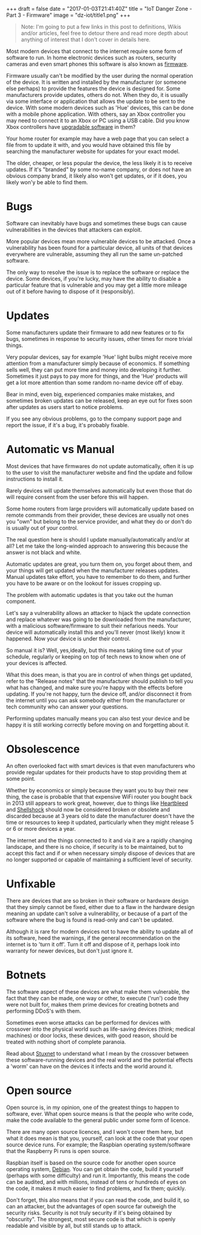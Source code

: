 +++
draft = false
date = "2017-01-03T21:41:40Z"
title = "IoT Danger Zone - Part 3 - Firmware"
image = "dz-iot/title1.png"
+++

> Note: I'm going to put a few links in this post to definitions, Wikis and/or articles, feel free to detour there and read more depth about anything of interest that I don't cover in details here.

Most modern devices that connect to the internet require some form of software to run. 
In home electronic devices such as routers, security cameras and even smart phones this software is also known as [firmware](https://en.wikipedia.org/wiki/Firmware). 

Firmware usually can't be modified by the user during the normal operation of the device. 
It is written and installed by the manufacturer (or someone else perhaps) to provide the features the device is designed for. 
Some manufacturers provide updates, others do not. When they do, it is usually via some interface or application that allows the update to be sent to the device.
With some modern devices such as 'Hue' devices, this can be done with a mobile phone application. 
With others, say an Xbox controller you may need to connect it to an Xbox or PC using a USB cable. Did you know Xbox controllers have [upgradable software](http://support.xbox.com/en-GB/xbox-one/accessories/update-controller-for-stereo-headset-adapter) in them?
 
Your home router for example may have a web page that you can select a file from to update it with, and you would have obtained this file by searching
the manufacturer website for updates for your exact model.

The older, cheaper, or less popular the device, the less likely it is to receive updates. If it's "branded" by some no-name company, or does not have an obvious
company brand, it likely also won't get updates, or if it does, you likely won'y be able to find them.

# Bugs

Software can inevitably have bugs and sometimes these bugs can cause vulnerabilities in the devices that attackers can exploit.

More popular devices mean more vulnerable devices to be attacked. Once a vulnerability has been found for a particular device, all units of that devices everywhere are vulnerable, assuming they all run the same un-patched software.

The only way to resolve the issue is to replace the software or replace the device. Some devices, if you're lucky, may have the ability to disable a particular feature that is vulnerable
and you may get a little more mileage out of it before having to dispose of it (responsibly).

# Updates

Some manufacturers update their firmware to add new features or to fix bugs, sometimes in response to security issues, other times for more trivial things.

Very popular devices, say for example 'Hue' light bulbs might receive more attention from a manufacturer simply because of economics.
If something sells well, they can put more time and money into developing it further.
Sometimes it just pays to pay more for things, and the 'Hue' products will get a lot more attention than some random no-name device off of ebay.

Bear in mind, even big, experienced companies make mistakes, and sometimes broken updates can be released, keep an eye out for fixes soon after updates as users start to notice problems.

If you see any obvious problems, go to the company support page and report the issue, if it's a bug, it's probably fixable.

# Automatic vs Manual

Most devices that have firmwares do not update automatically,  often it is up to the user to visit the manufacturer website and find the update and follow instructions to install it.

Rarely devices will update themselves automatically but even those that do will require consent from the user before this will happen.

Some home routers from large providers will automatically update based on remote commands from their provider, these devices are usually not ones you "own" but belong to the service provider, and what they do or don't do is usually out of your control.

The real question here is should I update manually/automatically and/or at all? Let me take the long-winded approach to answering this because the answer is not black and white.
 
Automatic updates are great, you turn them on, you forget about them, and your things will get updated when the manufacturer releases updates. Manual updates take effort, you have to remember to do them, and further you have to be aware or on the lookout for issues cropping up.

The problem with automatic updates is that you take out the human component. 

Let's say a vulnerability allows an attacker to hijack the update connection and replace whatever was going to be downloaded from the manufacturer,
with a malicious software/firmware to suit their nefarious needs. Your device will automatically install this and you'll never (most likely) know it happened. Now your device is under their control.

So manual it is? Well, yes,ideally, but this means taking time out of your schedule, regularly or keeping on top of tech news to know when one of your devices is affected.

What this does mean, is that you are in control of when things get updated, refer to the "Release notes" that the manufacturer should publish to tell you what has changed, and make sure you're happy with the effects before updating. 
If you're not happy, turn the device off, and/or disconnect it from the internet until you can ask somebody either from the manufacturer or tech community who can answer your questions. 

Performing updates manually means you can also test your device and be happy it is still working correctly before moving on and forgetting about it.

# Obsolescence

An often overlooked fact with smart devices is that even manufacturers who provide regular updates for their products have to stop providing them at some point.

Whether by economics or simply because they want you to buy their new thing, the case is probable that that expensive WiFi router you bought back in 2013 still appears to work great, however, due to things like [Heartbleed](https://www.heartbleed.com) and [Shellshock](https://en.wikipedia.org/wiki/Shellshock_(software_bug)) should now be considered broken or obsolete and discarded because at 3 years old to date the manufacturer doesn't have the time or resources to keep it updated, particularly when they might release 5 or 6 or more devices a year.

The internet and the things connected to it and via it are a rapidly changing landscape, and there is no choice, if security is to be maintained, but to accept this fact
and if or when necessary simply dispose of devices that are no longer supported or capable of maintaining a sufficient level of security.

# Unfixable

There are devices that are so broken in their software or hardware design that they simply cannot be fixed, 
either due to a flaw in the hardware design meaning an update can't solve a vulnerability, 
or because of a part of the software where the bug is found is read-only and can't be updated.
 
Although it is rare for modern devices not to have the ability to update all of its software, heed the warnings, 
if the general recommendation on the internet is to 'turn it off'. Turn it off and dispose of it, 
perhaps look into warranty for newer devices, but don't just ignore it.

# Botnets

The software aspect of these devices are what make them vulnerable, the fact that they can be made, one way or other, to execute ('run') code they were not built for, 
makes them prime devices for creating botnets and performing DDoS's with them. 

Sometimes even worse attacks can be performed for devices with crossover into the physical world such as life-saving devices (think; medical machines) or door locks, 
these devices, with good reason, should be treated with nothing short of complete paranoia.

Read about [Stuxnet](https://en.wikipedia.org/wiki/Stuxnet) to understand what I mean by the crossover between these software-running devices and the real world and the potential effects
a 'worm' can have on the devices it infects and the world around it.

# Open source

Open source is, in my opinion, one of the greatest things to happen to software, ever. What open source means is that the people who write code, make the code available to the general public under some form of licence.

There are many open source licences, and I won't cover them here, but what it does mean is that you, yourself, can look at the code that your open source device runs. For example; the Raspbian operating system/software that the Raspberry Pi runs is open source.

Raspbian itself is based on the source code for another open source operating system, [Debian](https://www.debian.org/). You can get obtain the code, build it yourself (perhaps with some difficulty) and run it.
Importantly, this means the code can be audited, and with millions, instead of tens or hundreds of eyes on the code, it makes it much easier to find problems, and fix them; quickly.

Don't forget, this also means that if you can read the code, and build it, so can an attacker, but the advantages of open source far outweigh the security risks. 
Security is not truly security if it's being obtained by "obscurity".
The strongest, most secure code is that which is openly readable and visible by all, but still stands up to attack.

